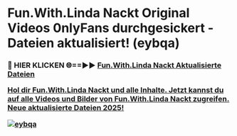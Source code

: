 # Fun.With.Linda Nackt Original Videos 0nlyFans durchgesickert - Dateien aktualisiert! (eybqa)

<h3>🔴 HIER KLICKEN 🌐==►► <a href="https://tinyurl.com/h6vf6nb8" rel="nofollow">Fun.With.Linda Nackt Aktualisierte Dateien

Hol dir Fun.With.Linda Nackt und alle Inhalte. Jetzt kannst du auf alle Videos und Bilder von Fun.With.Linda Nackt zugreifen. Neue aktualisierte Dateien 2025!

[![eybqa](https://i.imgur.com/sD4kR3V.gif)](https://tinyurl.com/h6vf6nb8)
